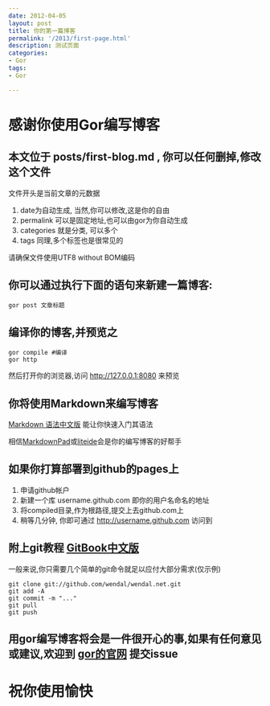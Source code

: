 ```yaml
---
date: 2012-04-05
layout: post
title: 你的第一篇博客
permalink: '/2013/first-page.html'
description: 测试页面
categories:
- Gor
tags:
- Gor

---
```


感谢你使用Gor编写博客
===================

本文位于 posts/first-blog.md , 你可以任何删掉,修改这个文件
----------------------------------

文件开头是当前文章的元数据

1. date为自动生成, 当然,你可以修改,这是你的自由
2. permalink 可以是固定地址,也可以由gor为你自动生成
3. categories 就是分类, 可以多个
4. tags 同理,多个标签也是很常见的

请确保文件使用UTF8 without BOM编码

你可以通过执行下面的语句来新建一篇博客:
-----------------------------------

	gor post 文章标题

编译你的博客,并预览之
-------------------

	gor compile #编译
	gor http

然后打开你的浏览器,访问 http://127.0.0.1:8080 来预览

你将使用Markdown来编写博客
-------------------------

[Markdown 语法中文版](http://wowubuntu.com/markdown/) 能让你快速入门其语法

相信[MarkdownPad](http://markdownpad.com)或[liteide](http://code.google.com/p/liteide/)会是你的编写博客的好帮手

如果你打算部署到github的pages上
------------------------------

1. 申请github帐户
2. 新建一个库 username.github.com 即你的用户名命名的地址
3. 将compiled目录,作为根路径,提交上去github.com上
4. 稍等几分钟, 你即可通过 http://username.github.com 访问到

附上git教程 [GitBook中文版](http://gitbook.liuhui998.com/)
----------------------------------------------------

一般来说,你只需要几个简单的git命令就足以应付大部分需求(仅示例)

	git clone git://github.com/wendal/wendal.net.git
	git add -A
	git commit -m "..."
	git pull
	git push

用gor编写博客将会是一件很开心的事,如果有任何意见或建议,欢迎到 [gor的官网](http://github.com/wendal/gor) 提交issue
-------------------------------------------------

祝你使用愉快
===========